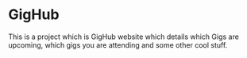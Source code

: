 # GigHub
This is a project which is GigHub website which details which Gigs are upcoming, which gigs you are attending and some other cool stuff.
